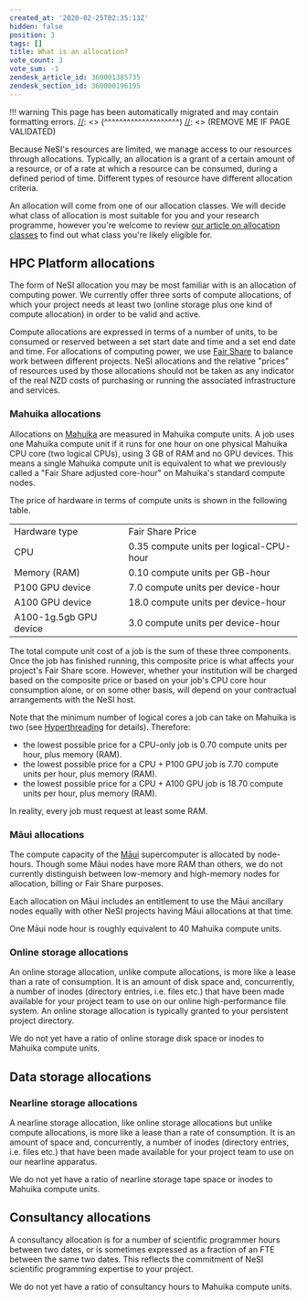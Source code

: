 ```yaml
---
created_at: '2020-02-25T02:35:13Z'
hidden: false
position: 3
tags: []
title: What is an allocation?
vote_count: 3
vote_sum: -1
zendesk_article_id: 360001385735
zendesk_section_id: 360000196195
---
```




[//]: <> (REMOVE ME IF PAGE VALIDATED)
[//]: <> (vvvvvvvvvvvvvvvvvvvv)
!!! warning
    This page has been automatically migrated and may contain formatting errors.
[//]: <> (^^^^^^^^^^^^^^^^^^^^)
[//]: <> (REMOVE ME IF PAGE VALIDATED)

Because NeSI's resources are limited, we manage access to our resources
through allocations. Typically, an allocation is a grant of a certain
amount of a resource, or of a rate at which a resource can be consumed,
during a defined period of time. Different types of resource have
different allocation criteria.

An allocation will come from one of our allocation classes. We will
decide what class of allocation is most suitable for you and your
research programme, however you're welcome to review [our article on
allocation classes](../../General/NeSI_Policies/Allocation_classes) to
find out what class you're likely eligible for.

## HPC Platform allocations

The form of NeSI allocation you may be most familiar with is an
allocation of computing power. We currently offer three sorts of compute
allocations, of which your project needs at least two (online storage
plus one kind of compute allocation) in order to be valid and active.

Compute allocations are expressed in terms of a number of units, to be
consumed or reserved between a set start date and time and a set end
date and time. For allocations of computing power, we use [Fair
Share](../../Scientific_Computing/Running_Jobs_on_Maui_and_Mahuika/Fair_Share)
to balance work between different projects. NeSI allocations and the
relative "prices" of resources used by those allocations should not be
taken as any indicator of the real NZD costs of purchasing or running
the associated infrastructure and services.

### Mahuika allocations

Allocations on
[Mahuika](../../Scientific_Computing/The_NeSI_High_Performance_Computers/Mahuika)
are measured in Mahuika compute units. A job uses one Mahuika compute
unit if it runs for one hour on one physical Mahuika CPU core (two
logical CPUs), using 3 GB of RAM and no GPU devices. This means a single
Mahuika compute unit is equivalent to what we previously called a "Fair
Share adjusted core-hour" on Mahuika's standard compute nodes.

The price of hardware in terms of compute units is shown in the
following table.

|                        |                                         |
|------------------------|-----------------------------------------|
| Hardware type          | Fair Share Price                        |
| CPU                    | 0.35 compute units per logical-CPU-hour |
| Memory (RAM)           | 0.10 compute units per GB-hour          |
| P100 GPU device        | 7.0 compute units per device-hour       |
| A100 GPU device        | 18.0 compute units per device-hour      |
| A100-1g.5gb GPU device | 3.0 compute units per device-hour       |

The total compute unit cost of a job is the sum of these three
components. Once the job has finished running, this composite price is
what affects your project's Fair Share score. However, whether your
institution will be charged based on the composite price or based on
your job's CPU core hour consumption alone, or on some other basis, will
depend on your contractual arrangements with the NeSI host.

Note that the minimum number of logical cores a job can take on Mahuika
is two
(see [Hyperthreading](../../Scientific_Computing/Running_Jobs_on_Maui_and_Mahuika/Hyperthreading) for
details). Therefore:

-   the lowest possible price for a CPU-only job is 0.70 compute units
    per hour, plus memory (RAM).
-   the lowest possible price for a CPU + P100 GPU job is 7.70 compute
    units per hour, plus memory (RAM).
-   the lowest possible price for a CPU + A100 GPU job is 18.70 compute
    units per hour, plus memory (RAM).

In reality, every job must request at least some RAM.

### Māui allocations

The compute capacity of the
[Māui](../../Scientific_Computing/The_NeSI_High_Performance_Computers/Maui)
supercomputer is allocated by node-hours. Though some Māui nodes have
more RAM than others, we do not currently distinguish between low-memory
and high-memory nodes for allocation, billing or Fair Share purposes.

Each allocation on Māui includes an entitlement to use the Māui
ancillary nodes equally with other NeSI projects having Māui allocations
at that time.

One Māui node hour is roughly equivalent to 40 Mahuika compute units.

### Online storage allocations

An online storage allocation, unlike compute allocations, is more like a
lease than a rate of consumption. It is an amount of disk space and,
concurrently, a number of inodes (directory entries, i.e. files etc.)
that have been made available for your project team to use on our online
high-performance file system. An online storage allocation is typically
granted to your persistent project directory.

We do not yet have a ratio of online storage disk space or inodes to
Mahuika compute units.

## Data storage allocations

### Nearline storage allocations

A nearline storage allocation, like online storage allocations but
unlike compute allocations, is more like a lease than a rate of
consumption. It is an amount of space and, concurrently, a number of
inodes (directory entries, i.e. files etc.) that have been made
available for your project team to use on our nearline apparatus.

We do not yet have a ratio of nearline storage tape space or inodes to
Mahuika compute units.

## Consultancy allocations

A consultancy allocation is for a number of scientific programmer hours
between two dates, or is sometimes expressed as a fraction of an FTE
between the same two dates. This reflects the commitment of NeSI
scientific programming expertise to your project.

We do not yet have a ratio of consultancy hours to Mahuika compute
units.

 